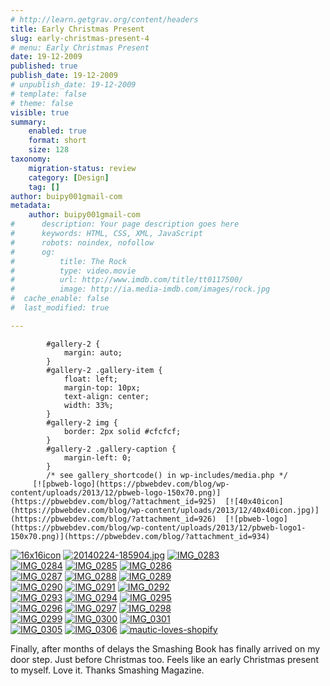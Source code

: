 ```yaml
---
# http://learn.getgrav.org/content/headers
title: Early Christmas Present
slug: early-christmas-present-4
# menu: Early Christmas Present
date: 19-12-2009
published: true
publish_date: 19-12-2009
# unpublish_date: 19-12-2009
# template: false
# theme: false
visible: true
summary:
    enabled: true
    format: short
    size: 128
taxonomy:
    migration-status: review
    category: [Design]
    tag: []
author: buipy001gmail-com
metadata:
    author: buipy001gmail-com
#      description: Your page description goes here
#      keywords: HTML, CSS, XML, JavaScript
#      robots: noindex, nofollow
#      og:
#          title: The Rock
#          type: video.movie
#          url: http://www.imdb.com/title/tt0117500/
#          image: http://ia.media-imdb.com/images/rock.jpg
#  cache_enable: false
#  last_modified: true

---
```


			#gallery-2 {
				margin: auto;
			}
			#gallery-2 .gallery-item {
				float: left;
				margin-top: 10px;
				text-align: center;
				width: 33%;
			}
			#gallery-2 img {
				border: 2px solid #cfcfcf;
			}
			#gallery-2 .gallery-caption {
				margin-left: 0;
			}
			/* see gallery_shortcode() in wp-includes/media.php */
		 [![pbweb-logo](https://pbwebdev.com/blog/wp-content/uploads/2013/12/pbweb-logo-150x70.png)](https://pbwebdev.com/blog/?attachment_id=925)  [![40x40icon](https://pbwebdev.com/blog/wp-content/uploads/2013/12/40x40icon.jpg)](https://pbwebdev.com/blog/?attachment_id=926)  [![pbweb-logo](https://pbwebdev.com/blog/wp-content/uploads/2013/12/pbweb-logo1-150x70.png)](https://pbwebdev.com/blog/?attachment_id=934)   
 [![16x16icon](https://pbwebdev.com/blog/wp-content/uploads/2013/12/16x16icon.gif)](https://pbwebdev.com/blog/?attachment_id=935)  [![20140224-185904.jpg](https://pbwebdev.com/blog/wp-content/uploads/2014/02/20140224-185904-150x150.jpg)](https://pbwebdev.com/blog/?attachment_id=1081)  [![IMG_0283](https://pbwebdev.com/blog/wp-content/uploads/2014/06/IMG_0283-150x150.jpg)](https://pbwebdev.com/blog/?attachment_id=1131)   
 [![IMG_0284](https://pbwebdev.com/blog/wp-content/uploads/2014/06/IMG_0284-150x150.jpg)](https://pbwebdev.com/blog/?attachment_id=1132)  [![IMG_0285](https://pbwebdev.com/blog/wp-content/uploads/2014/06/IMG_0285-150x150.jpg)](https://pbwebdev.com/blog/?attachment_id=1133)  [![IMG_0286](https://pbwebdev.com/blog/wp-content/uploads/2014/06/IMG_0286-150x150.jpg)](https://pbwebdev.com/blog/?attachment_id=1134)   
 [![IMG_0287](https://pbwebdev.com/blog/wp-content/uploads/2014/06/IMG_0287-150x150.jpg)](https://pbwebdev.com/blog/?attachment_id=1135)  [![IMG_0288](https://pbwebdev.com/blog/wp-content/uploads/2014/06/IMG_0288-150x150.jpg)](https://pbwebdev.com/blog/?attachment_id=1136)  [![IMG_0289](https://pbwebdev.com/blog/wp-content/uploads/2014/06/IMG_0289-150x150.jpg)](https://pbwebdev.com/blog/?attachment_id=1137)   
 [![IMG_0290](https://pbwebdev.com/blog/wp-content/uploads/2014/06/IMG_0290-150x150.jpg)](https://pbwebdev.com/blog/?attachment_id=1138)  [![IMG_0291](https://pbwebdev.com/blog/wp-content/uploads/2014/06/IMG_0291-150x150.jpg)](https://pbwebdev.com/blog/?attachment_id=1139)  [![IMG_0292](https://pbwebdev.com/blog/wp-content/uploads/2014/06/IMG_0292-150x150.jpg)](https://pbwebdev.com/blog/?attachment_id=1140)   
 [![IMG_0293](https://pbwebdev.com/blog/wp-content/uploads/2014/06/IMG_0293-150x150.jpg)](https://pbwebdev.com/blog/?attachment_id=1141)  [![IMG_0294](https://pbwebdev.com/blog/wp-content/uploads/2014/06/IMG_0294-150x150.jpg)](https://pbwebdev.com/blog/?attachment_id=1142)  [![IMG_0295](https://pbwebdev.com/blog/wp-content/uploads/2014/06/IMG_0295-150x150.jpg)](https://pbwebdev.com/blog/?attachment_id=1143)   
 [![IMG_0296](https://pbwebdev.com/blog/wp-content/uploads/2014/06/IMG_0296-150x150.jpg)](https://pbwebdev.com/blog/?attachment_id=1144)  [![IMG_0297](https://pbwebdev.com/blog/wp-content/uploads/2014/06/IMG_0297-150x150.jpg)](https://pbwebdev.com/blog/?attachment_id=1145)  [![IMG_0298](https://pbwebdev.com/blog/wp-content/uploads/2014/06/IMG_0298-150x150.jpg)](https://pbwebdev.com/blog/?attachment_id=1146)   
 [![IMG_0299](https://pbwebdev.com/blog/wp-content/uploads/2014/06/IMG_0299-150x150.jpg)](https://pbwebdev.com/blog/?attachment_id=1147)  [![IMG_0300](https://pbwebdev.com/blog/wp-content/uploads/2014/06/IMG_0300-150x150.jpg)](https://pbwebdev.com/blog/?attachment_id=1148)  [![IMG_0301](https://pbwebdev.com/blog/wp-content/uploads/2014/06/IMG_0301-150x150.jpg)](https://pbwebdev.com/blog/?attachment_id=1149)   
 [![IMG_0305](https://pbwebdev.com/blog/wp-content/uploads/2014/06/IMG_0305-150x150.jpg)](https://pbwebdev.com/blog/?attachment_id=1150)  [![IMG_0306](https://pbwebdev.com/blog/wp-content/uploads/2014/06/IMG_0306-150x150.jpg)](https://pbwebdev.com/blog/?attachment_id=1151)  [![mautic-loves-shopify](https://pbwebdev.com/blog/wp-content/uploads/2015/03/mautic-loves-shopify-150x150.png)](https://pbwebdev.com/blog/?attachment_id=1246)   


Finally, after months of delays the Smashing Book has finally arrived on my door step. Just before Christmas too. Feels like an early Christmas present to myself. Love it. Thanks Smashing Magazine.